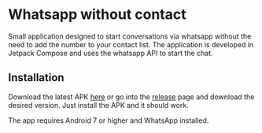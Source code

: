 # Whatsapp without contact

Small application designed to start conversations via whatsapp without the need to add the number to your contact list.
The application is developed in Jetpack Compose and uses the whatsapp API to start the chat.

## Installation
Download the latest APK [here](https://github.com/theolm/WhatsAppNoContact/releases/latest/download/app-release.apk
) or go into the [release](https://github.com/theolm/WhatsAppNoContact/releases/latest/) page and download the desired version. Just install the APK and it should work.

The app requires Android 7 or higher and WhatsApp installed.